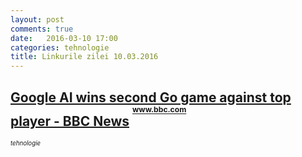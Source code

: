 ```yaml
---
layout: post
comments: true
date:   2016-03-10 17:00
categories: tehnologie
title: Linkurile zilei 10.03.2016
---
```

## [Google AI wins second Go game against top player - BBC News](http://www.bbc.com/news/technology-35771705)      <sup><sup><sup>www.bbc.com</sup></sup></sup>  
_<sup><sup>tehnologie</sup></sup>_  

